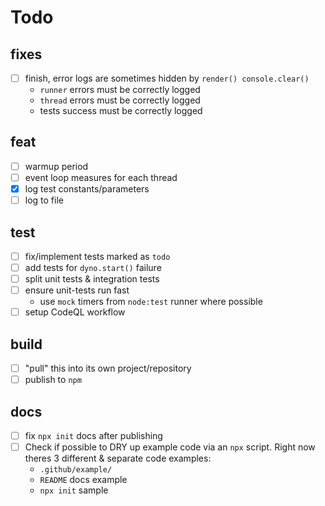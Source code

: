 # Todo

## fixes

- [ ] finish, error logs are sometimes hidden by `render() console.clear()`
  - `runner` errors must be correctly logged
  - `thread` errors must be correctly logged
  - tests success must be correctly logged

## feat 

- [ ] warmup period
- [ ] event loop measures for each thread
- [x] log test constants/parameters
- [ ] log to file

## test

- [ ] fix/implement tests marked as `todo`
- [ ] add tests for `dyno.start()` failure
- [ ] split unit tests & integration tests
- [ ] ensure unit-tests run fast
  - use `mock` timers from `node:test` runner where possible
- [ ] setup CodeQL workflow

## build

- [ ] "pull" this into its own project/repository
- [ ] publish to `npm`

## docs

- [ ] fix `npx init` docs after publishing
- [ ] Check if possible to DRY up example code via an `npx` script. 
  Right now theres 3 different & separate code examples:
  - `.github/example/` 
  - `README` docs example 
  - `npx init` sample

